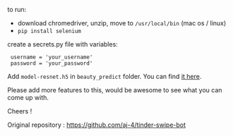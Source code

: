 to run:
 - download chromedriver, unzip, move to `/usr/local/bin` (mac os / linux)
 - `pip install selenium`

create a secrets.py file with variables:
``` 
 username = 'your_username'
 password = 'your_password'
```
Add `model-resnet.h5` in `beauty_predict` folder.
You can find [it here](http://plong.perso.centrale-marseille.fr/visible/model-resnet.h5).

Please add more features to this, would be awesome to see what you can come up with.

Cheers !

Original repository :
https://github.com/aj-4/tinder-swipe-bot
